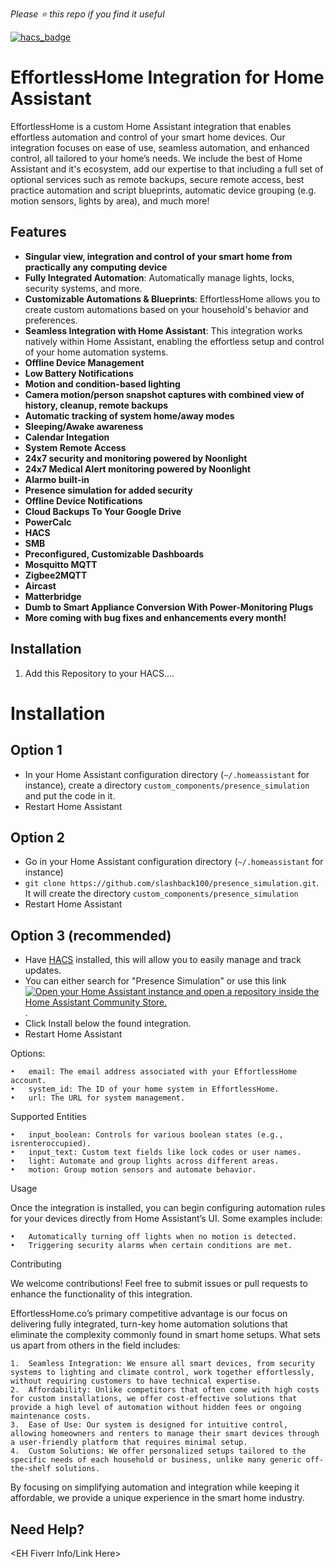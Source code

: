 *Please :star: this repo if you find it useful*

[![hacs_badge](https://img.shields.io/badge/HACS-Default-orange.svg)](https://github.com/hacs/integration)

# EffortlessHome Integration for Home Assistant

EffortlessHome is a custom Home Assistant integration that enables effortless automation and control of your smart home devices. Our integration focuses on ease of use, seamless automation, and enhanced control, all tailored to your home’s needs. We include the best of Home Assistant and it's ecosystem, add our expertise to that including a full set of optional services such as remote backups, secure remote access, best practice automation and script blueprints, automatic device grouping (e.g. motion sensors, lights by area), and much more!

## Features

- **Singular view, integration and control of your smart home from practically any computing device**
- **Fully Integrated Automation**: Automatically manage lights, locks, security systems, and more.
- **Customizable Automations & Blueprints**: EffortlessHome allows you to create custom automations based on your household's behavior and preferences.
- **Seamless Integration with Home Assistant**: This integration works natively within Home Assistant, enabling the effortless setup and control of your home automation systems.
- **Offline Device Management**
- **Low Battery Notifications**
- **Motion and condition-based lighting**
- **Camera motion/person snapshot captures with combined view of history, cleanup, remote backups**
- **Automatic tracking of system home/away modes**
- **Sleeping/Awake awareness**
- **Calendar Integation**
- **System Remote Access**
- **24x7 security and monitoring powered by Noonlight**
- **24x7 Medical Alert monitoring powered by Noonlight**
- **Alarmo built-in**
- **Presence simulation for added security**
- **Offline Device Notifications**
- **Cloud Backups To Your Google Drive**
- **PowerCalc**
- **HACS**
- **SMB**
- **Preconfigured, Customizable Dashboards**
- **Mosquitto MQTT**
- **Zigbee2MQTT**
- **Aircast**
- **Matterbridge**
- **Dumb to Smart Appliance Conversion With Power-Monitoring Plugs**
- **More coming with bug fixes and enhancements every month!**



## Installation

1. Add this Repository to your HACS....


# Installation
## Option 1
- In your Home Assistant configuration directory (`~/.homeassistant` for instance), create a directory `custom_components/presence_simulation` and put the code in it.
- Restart Home Assistant
## Option 2
- Go in your Home Assistant configuration directory (`~/.homeassistant` for instance)
- `git clone https://github.com/slashback100/presence_simulation.git`. It will create the directory `custom_components/presence_simulation`
- Restart Home Assistant
## Option 3 (recommended)
- Have [HACS](https://hacs.xyz/) installed, this will allow you to easily manage and track updates.
- You can either search for "Presence Simulation" or use this link [![Open your Home Assistant instance and open a repository inside the Home Assistant Community Store.](https://my.home-assistant.io/badges/hacs_repository.svg)](https://my.home-assistant.io/redirect/hacs_repository/?repository=presence_simulation&category=Integration&owner=slashback100).
- Click Install below the found integration.
- Restart Home Assistant

Options:

	•	email: The email address associated with your EffortlessHome account.
	•	system_id: The ID of your home system in EffortlessHome.
	•	url: The URL for system management.

Supported Entities

	•	input_boolean: Controls for various boolean states (e.g., isrenteroccupied).
	•	input_text: Custom text fields like lock codes or user names.
	•	light: Automate and group lights across different areas.
	•	motion: Group motion sensors and automate behavior.

Usage

Once the integration is installed, you can begin configuring automation rules for your devices directly from Home Assistant’s UI. Some examples include:

	•	Automatically turning off lights when no motion is detected.
	•	Triggering security alarms when certain conditions are met.

Contributing

We welcome contributions! Feel free to submit issues or pull requests to enhance the functionality of this integration.

EffortlessHome.co’s primary competitive advantage is our focus on delivering fully integrated, turn-key home automation solutions that eliminate the complexity commonly found in smart home setups. What sets us apart from others in the field includes:

	1.	Seamless Integration: We ensure all smart devices, from security systems to lighting and climate control, work together effortlessly, without requiring customers to have technical expertise.
	2.	Affordability: Unlike competitors that often come with high costs for custom installations, we offer cost-effective solutions that provide a high level of automation without hidden fees or ongoing maintenance costs.
	3.	Ease of Use: Our system is designed for intuitive control, allowing homeowners and renters to manage their smart devices through a user-friendly platform that requires minimal setup.
	4.	Custom Solutions: We offer personalized setups tailored to the specific needs of each household or business, unlike many generic off-the-shelf solutions.

By focusing on simplifying automation and integration while keeping it affordable, we provide a unique experience in the smart home industry.

## Need Help?
<EH Fiverr Info/Link Here>
<EH Website Link Here>